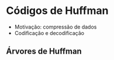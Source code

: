 # Códigos de Huffman

- Motivação: compressão de dados
- Codificação e decodificação

## Árvores de Huffman
